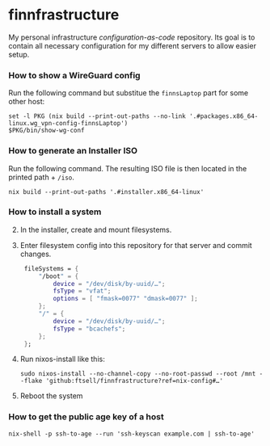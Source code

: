 # finnfrastructure

My personal infrastructure *configuration-as-code* repository.
Its goal is to contain all necessary configuration for my different servers to allow easier setup.

### How to show a WireGuard config

Run the following command but substitue the `finnsLaptop` part for some other host:

```shell
set -l PKG (nix build --print-out-paths --no-link '.#packages.x86_64-linux.wg_vpn-config-finnsLaptop')
$PKG/bin/show-wg-conf
```

### How to generate an Installer ISO

Run the following command.
The resulting ISO file is then located in the printed path + `/iso`.

```shell
nix build --print-out-paths '.#installer.x86_64-linux'
```

### How to install a system

2. In the installer, create and mount filesystems.
3. Enter filesystem config into this repository for that server and commit changes.
   
   ```nix
    fileSystems = {
        "/boot" = {
            device = "/dev/disk/by-uuid/…";
            fsType = "vfat";
            options = [ "fmask=0077" "dmask=0077" ];
        };
        "/" = {
            device = "/dev/disk/by-uuid/…";
            fsType = "bcachefs";
        };
    };
   ```
4. Run nixos-install like this:

   ```shell
   sudo nixos-install --no-channel-copy --no-root-passwd --root /mnt --flake 'github:ftsell/finnfrastructure?ref=nix-config#…'
   ```
5. Reboot the system

### How to get the public age key of a host

```shell
nix-shell -p ssh-to-age --run 'ssh-keyscan example.com | ssh-to-age'
```

